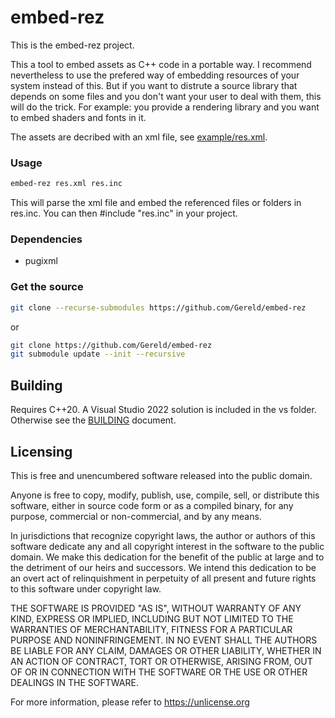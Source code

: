 # embed-rez

This is the embed-rez project.

This a tool to embed assets as C++ code in a portable way.
I recommend nevertheless to use the prefered way of embedding resources of your system instead of this. But if you want to distrute a source library that depends on some files and you don't want your user to deal with them, this will do the trick.
For example: you provide a rendering library and you want to embed shaders and fonts in it. 

The assets are decribed with an xml file, see [example/res.xml](example/res.xml).

### Usage

```sh
embed-rez res.xml res.inc
```
This will parse the xml file and embed the referenced files or folders in res.inc. You can then #include "res.inc" in your project.

### Dependencies

- pugixml

### Get the source

```sh
git clone --recurse-submodules https://github.com/Gereld/embed-rez
```
or

```sh
git clone https://github.com/Gereld/embed-rez
git submodule update --init --recursive
```

## Building

Requires C++20. A Visual Studio 2022 solution is included in the vs folder. Otherwise see the [BUILDING](BUILDING.md) document.

## Licensing

This is free and unencumbered software released into the public domain.

Anyone is free to copy, modify, publish, use, compile, sell, or
distribute this software, either in source code form or as a compiled
binary, for any purpose, commercial or non-commercial, and by any
means.

In jurisdictions that recognize copyright laws, the author or authors
of this software dedicate any and all copyright interest in the
software to the public domain. We make this dedication for the benefit
of the public at large and to the detriment of our heirs and
successors. We intend this dedication to be an overt act of
relinquishment in perpetuity of all present and future rights to this
software under copyright law.

THE SOFTWARE IS PROVIDED "AS IS", WITHOUT WARRANTY OF ANY KIND,
EXPRESS OR IMPLIED, INCLUDING BUT NOT LIMITED TO THE WARRANTIES OF
MERCHANTABILITY, FITNESS FOR A PARTICULAR PURPOSE AND NONINFRINGEMENT.
IN NO EVENT SHALL THE AUTHORS BE LIABLE FOR ANY CLAIM, DAMAGES OR
OTHER LIABILITY, WHETHER IN AN ACTION OF CONTRACT, TORT OR OTHERWISE,
ARISING FROM, OUT OF OR IN CONNECTION WITH THE SOFTWARE OR THE USE OR
OTHER DEALINGS IN THE SOFTWARE.

For more information, please refer to <https://unlicense.org>
